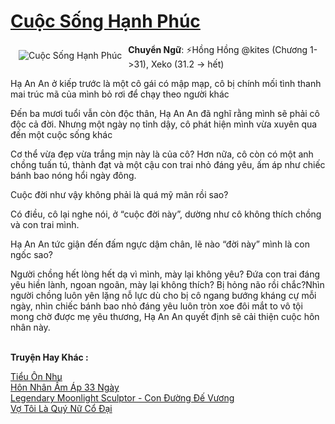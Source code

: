 <a href="https://utruyen.com/cuoc-song-hanh-phuc/12913/" title="Cuộc Sống Hạnh Phúc"><h1>Cuộc Sống Hạnh Phúc</h1></a><div style="display:table"><img align="right" style="float: left; padding: 10px;" src="https://utruyen.com/images/story/200x260/cuoc-song-hanh-phuc.jpg" alt="Cuộc Sống Hạnh Phúc"><b>Chuyển Ngữ</b>: ⚡️Hồng Hồng @kites (Chương 1->31), Xeko (31.2 -> hết)<p></p>Hạ An An ở kiếp trước là một cô gái có mập mạp, cô bị chính mối tình thanh mai trúc mã của mình bỏ rơi để chạy theo người khác<p></p>Đến ba mươi tuổi vẫn còn độc thân, Hạ An An đã nghĩ rằng mình sẽ phải cô độc cả đời. Nhưng một ngày nọ tỉnh dậy, cô phát hiện mình vừa xuyên qua đến một cuộc sống khác<p></p>Cơ thể vừa đẹp vừa trắng mịn này là của cô? Hơn nữa, cô còn có một anh chồng tuấn tú, thành đạt và một cậu con trai nhỏ đáng yêu, ấm áp như chiếc bánh bao nóng hổi ngày đông.<p></p>Cuộc đời như vậy không phải là quá mỹ mãn rồi sao?<p></p>Có điều, cô lại nghe nói, ở “cuộc đời này”, dường như cô không thích chồng và con trai mình.<p></p>Hạ An An tức giận đến đấm ngực dậm chân, lẽ nào “đời này” mình là con ngốc sao?<p></p>Người chồng hết lòng hết dạ vì mình, mày lại không yêu? Đứa con trai đáng yêu hiền lành, ngoan ngoãn, mày lại không thích? Bị hỏng não rồi chắc?Nhìn người chồng luôn yên lặng nỗ lực dù cho bị cô ngang bướng kháng cự mỗi ngày, nhìn chiếc bánh bao nhỏ đáng yêu luôn tròn xoe đôi mắt to vô tội mong chờ được mẹ yêu thương, Hạ An An quyết định sẽ cải thiện cuộc hôn nhân này.</div><p><br><b>Truyện Hay Khác :</b></p><a href="https://utruyen.com/tieu-on-nhu/18048/" alt="Tiểu Ôn Nhu">Tiểu Ôn Nhu</a><br/><a href="https://www.flickr.com/photos/184340401@N07/48770094291/" alt="Hôn Nhân Ấm Áp 33 Ngày">Hôn Nhân Ấm Áp 33 Ngày</a><br/><a href="https://github.com/quanluxury/ngontinhhot/tree/master/truyenhay/17034/" alt="Legendary Moonlight Sculptor - Con Đường Đế Vương">Legendary Moonlight Sculptor - Con Đường Đế Vương</a><br/><a href="https://github.com/quanluxury/ngontinhhot/tree/master/truyenhay/19053/" alt="Vợ Tôi Là Quý Nữ Cổ Đại">Vợ Tôi Là Quý Nữ Cổ Đại</a><br/>